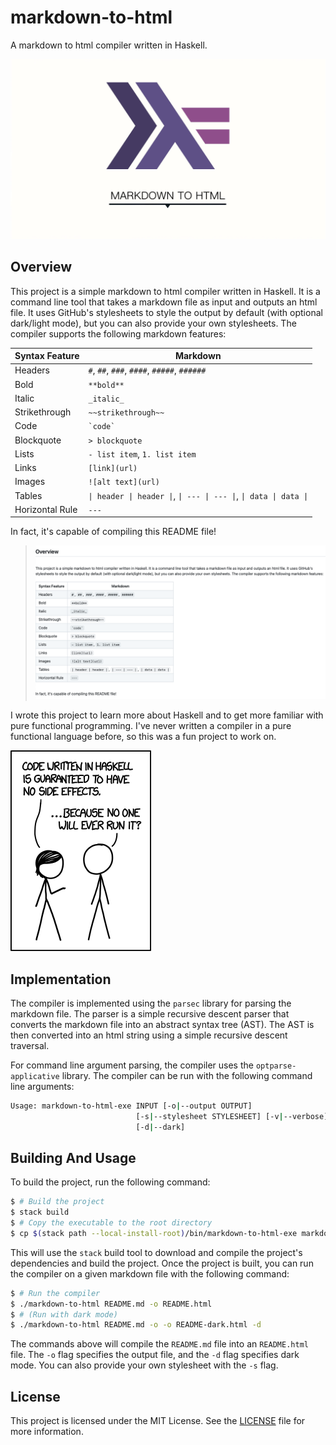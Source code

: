 # markdown-to-html

A markdown to html compiler written in Haskell.

![Header Image](./assets/header.png)

## Overview

This project is a simple markdown to html compiler written in Haskell. It is a command line tool that takes a markdown file as input and outputs an html file. It uses GitHub's stylesheets to style the output by default (with optional dark/light mode), but you can also provide your own stylesheets. The compiler supports the following markdown features:

|Syntax Feature|Markdown|
|---|---|
|Headers|`#`, `##`, `###`, `####`, `#####`, `######`|
|Bold|`**bold**`|
|Italic|`_italic_`|
|Strikethrough|`~~strikethrough~~`|
|Code|`` `code` ``|
|Blockquote|`> blockquote`|
|Lists|`- list item`, `1. list item`|
|Links|`[link](url)`|
|Images|`![alt text](url)`|
|Tables|`\| header \| header \|`, `\| --- \| --- \|`, `\| data \| data \|`|
|Horizontal Rule|`---`|

In fact, it's capable of compiling this README file!

> ![Example Image](./assets/example.png)

I wrote this project to learn more about Haskell and to get more familiar with pure functional programming. I've never written a compiler in a pure functional language before, so this was a fun project to work on.

![XKCD Comic](./assets/xkcd.png)

## Implementation

The compiler is implemented using the `parsec` library for parsing the markdown file. The parser is a simple recursive descent parser that converts the markdown file into an abstract syntax tree (AST). The AST is then converted into an html string using a simple recursive descent traversal.

For command line argument parsing, the compiler uses the `optparse-applicative` library. The compiler can be run with the following command line arguments:

```bash
Usage: markdown-to-html-exe INPUT [-o|--output OUTPUT] 
                            [-s|--stylesheet STYLESHEET] [-v|--verbose] 
                            [-d|--dark]
```

## Building And Usage

To build the project, run the following command:

```bash
$ # Build the project
$ stack build
$ # Copy the executable to the root directory
$ cp $(stack path --local-install-root)/bin/markdown-to-html-exe markdown-to-html
```

This will use the `stack` build tool to download and compile the project's dependencies and build the project. Once the project is built, you can run the compiler on a given markdown file with the following command:

```bash
$ # Run the compiler
$ ./markdown-to-html README.md -o README.html
$ # (Run with dark mode)
$ ./markdown-to-html README.md -o -o README-dark.html -d
```

The commands above will compile the `README.md` file into an `README.html` file. The `-o` flag specifies the output file, and the `-d` flag specifies dark mode. You can also provide your own stylesheet with the `-s` flag.

## License

This project is licensed under the MIT License. See the [LICENSE](./LICENSE) file for more information.